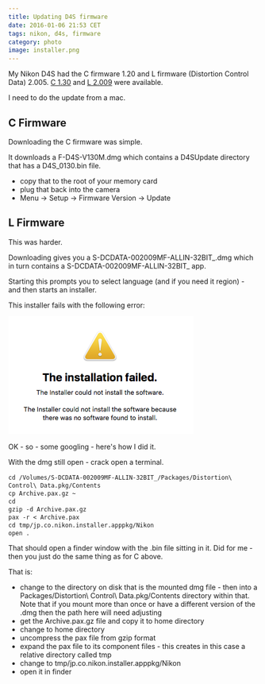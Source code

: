 ```yaml
---
title: Updating D4S firmware
date: 2016-01-06 21:53 CET
tags: nikon, d4s, firmware
category: photo
image: installer.png
---
```


My Nikon D4S had the C firmware 1.20 and L firmware (Distortion Control Data) 2.005. [C 1.30](http://downloadcenter.nikonimglib.com/en/download/fw/172.html) and [L 2.009](http://downloadcenter.nikonimglib.com/en/download/fw/140.html) were available.

I need to do the update from a mac.

## C Firmware

Downloading the C firmware was simple.

It downloads a F-D4S-V130M.dmg which contains a D4SUpdate directory that has a D4S_0130.bin file.

* copy that to the root of your memory card
* plug that back into the camera
* Menu -> Setup -> Firmware Version -> Update

## L Firmware

This was harder.

Downloading gives you a S-DCDATA-002009MF-ALLIN-32BIT\_.dmg which in turn contains a S-DCDATA-002009MF-ALLIN-32BIT\_ app.

Starting this prompts you to select language (and if you need it region) - and then starts an installer.

This installer fails with the following error:


![The installer could not install the software because there was no software found to install](installer.png 'The installer could not install the software because there was no software found to install')

OK - so - some googling - here's how I did it.

With the dmg still open - crack open a terminal.

```shell
cd /Volumes/S-DCDATA-002009MF-ALLIN-32BIT_/Packages/Distortion\ Control\ Data.pkg/Contents
cp Archive.pax.gz ~
cd
gzip -d Archive.pax.gz
pax -r < Archive.pax
cd tmp/jp.co.nikon.installer.apppkg/Nikon
open .
```

That should open a finder window with the .bin file sitting in it. Did for me - then you just do the same thing as for C above.

That is:

* change to the directory on disk that is the mounted dmg file - then into a Packages/Distortion\ Control\ Data.pkg/Contents directory within that. Note that if you mount more than once or have a different version of the .dmg then the path here will need adjusting
* get the Archive.pax.gz file and copy it to home directory
* change to home directory
* uncompress the pax file from gzip format
* expand the pax file to its component files - this creates in this case a relative directory called tmp
* change to tmp/jp.co.nikon.installer.apppkg/Nikon
* open it in finder
